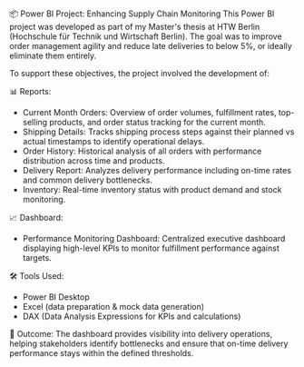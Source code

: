 📦 Power BI Project: Enhancing Supply Chain Monitoring
This Power BI project was developed as part of my Master's thesis at HTW Berlin (Hochschule für Technik und Wirtschaft Berlin). The goal was to improve order management agility and reduce late deliveries to below 5%, or ideally eliminate them entirely.

To support these objectives, the project involved the development of:

📊 Reports:
- Current Month Orders: Overview of order volumes, fulfillment rates, top-selling products, and order status tracking for the current month. 
- Shipping Details: Tracks shipping process steps against their planned vs actual timestamps to identify operational delays.
- Order History: Historical analysis of all orders with performance distribution across time and products.
- Delivery Report: Analyzes delivery performance including on-time rates and common delivery bottlenecks.
- Inventory: Real-time inventory status with product demand and stock monitoring.

📈 Dashboard:
- Performance Monitoring Dashboard: Centralized executive dashboard displaying high-level KPIs to monitor fulfillment performance against targets. 

🛠 Tools Used:
- Power BI Desktop
- Excel (data preparation & mock data generation)
- DAX (Data Analysis Expressions for KPIs and calculations)

🎯 Outcome:
The dashboard provides visibility into delivery operations, helping stakeholders identify bottlenecks and ensure that on-time delivery performance stays within the defined thresholds.
